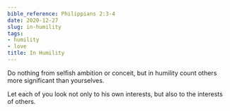 ```yaml
---
bible_reference: Philippians 2:3-4
date: 2020-12-27
slug: in-humility
tags:
- humility
- love
title: In Humility
---
```


Do nothing from selfish ambition or conceit, but in humility count others more significant than yourselves. 

Let each of you look not only to his own interests, but also to the interests of others.
